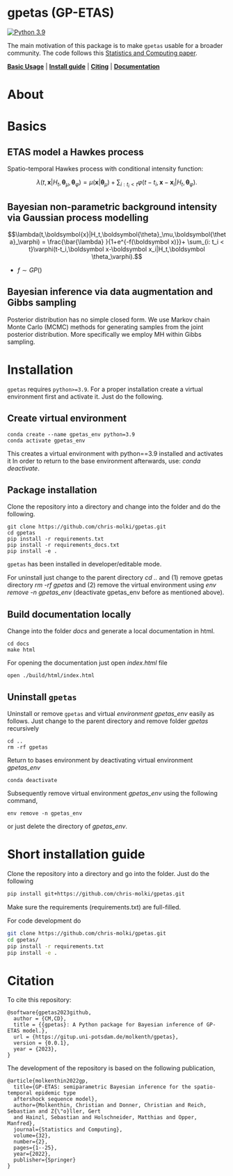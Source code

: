 # gpetas (GP-ETAS)

[![Python 3.9](https://img.shields.io/badge/python-3.9-blue.svg)](https://www.python.org/downloads/release/python-390/)

The main motivation of this package is to make
`gpetas` usable for a broader community.
The code follows this [Statistics and Computing paper](https://link.springer.com/article/10.1007/s11222-022-10085-3).

[**Basic Usage**](#basics) | [**Install guide**](#installation) | [**Citing**](#citation) | [**Documentation**](https://chris-molki.github.io/gaussian-toolbox/)

# About

# Basics

## ETAS model a Hawkes process
Spatio-temporal Hawkes process with conditional intensity function:

```math
\lambda(t,\boldsymbol{x}|H_t,\boldsymbol{\theta}_\mu,\boldsymbol{\theta}_\varphi) = \mu(\boldsymbol{x}|\boldsymbol{\theta}_\mu) + \sum_{i: t_i < t}\varphi(t-t_i,\boldsymbol{x}-\boldsymbol{x}_i|H_t,\boldsymbol{\theta}_\varphi).
```

## Bayesian non-parametric background intensity via Gaussian process modelling

```math
\lambda(t,\boldsymbol{x}|H_t,\boldsymbol{\theta}_\mu,\boldsymbol{\theta}_\varphi) = \frac{\bar{\lambda} }{1+e^{-f(\boldsymbol x)}}+ \sum_{i: t_i < t}\varphi(t-t_i,\boldsymbol x-\boldsymbol x_i|H_t,\boldsymbol \theta_\varphi).
```
* $f\sim GP()$

## Bayesian inference via data augmentation and Gibbs sampling

Posterior distribution has no simple closed form. We use Markov chain Monte Carlo (MCMC) methods for generating samples from 
the joint posterior distribution. More specifically we employ MH within Gibbs sampling.

# Installation

`gpetas` requires `python>=3.9`.
For a proper installation create a virtual environment first and activate it. Just do the following.

## Create virtual environment
```
conda create --name gpetas_env python=3.9
conda activate gpetas_env
```
This creates a virtual environment with python==3.9 installed and activates it
In order to return to the base environment afterwards, use: *conda deactivate*.

## Package installation
Clone the repository into a directory and change into the folder and do the following.
```
git clone https://github.com/chris-molki/gpetas.git
cd gpetas
pip install -r requirements.txt
pip install -r requirements_docs.txt
pip install -e .
```

`gpetas` has been installed in developer/editable mode.

For uninstall just change to the parent directory *cd ..* and (1) remove gpetas directory *rm -rf gpetas* and (2) remove the virtual environment 
using *env remove -n gpetas_env* (deactivate gpetas_env before as mentioned above).

## Build documentation locally

Change into the folder *docs*
and generate a local documentation in html.
```
cd docs
make html
```
For opening the documentation just open *index.html* file
```
open ./build/html/index.html 
```

## Uninstall ```gpetas```

Uninstall or remove ```gpetas``` and 
virtual *environment gpetas_env* easily 
as follows.
Just change to the parent directory 
and remove folder *gpetas* recursively
```
cd ..
rm -rf gpetas
```
Return to bases environment by deactivating virtual environment *gpetas_env*
```
conda deactivate
```
Subsequently remove virtual environment *gpetas_env* using the following 
command,
```
env remove -n gpetas_env
```
or just delete the directory of *gpetas_env*.

# Short installation guide
Clone the repository into a directory and go into the folder. Just do the following
```bash
pip install git+https://github.com/chris-molki/gpetas.git
```
Make sure the requirements (requirements.txt) are full-filled.

For code development do
```bash
git clone https://github.com/chris-molki/gpetas.git
cd gpetas/
pip install -r requirements.txt
pip install -e .
```

# Citation

To cite this repository:

```
@software{gpetas2023github,
  author = {CM,CD},
  title = {{gpetas}: A Python package for Bayesian inference of GP-ETAS model.},
  url = {https://gitup.uni-potsdam.de/molkenth/gpetas},
  version = {0.0.1},
  year = {2023},
}
```
The development of the repository is based on the following
publication,

```
@article{molkenthin2022gp,
  title={GP-ETAS: semiparametric Bayesian inference for the spatio-temporal epidemic type
  aftershock sequence model},
  author={Molkenthin, Christian and Donner, Christian and Reich, Sebastian and Z{\"o}ller, Gert
  and Hainzl, Sebastian and Holschneider, Matthias and Opper, Manfred},
  journal={Statistics and Computing},
  volume={32},
  number={2},
  pages={1--25},
  year={2022},
  publisher={Springer}
}
```

